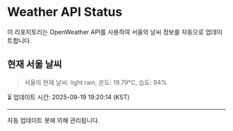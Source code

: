 
# Weather API Status

이 리포지토리는 OpenWeather API를 사용하여 서울의 날씨 정보를 자동으로 업데이트합니다.

## 현재 서울 날씨
> 서울의 현재 날씨: light rain, 온도: 19.79°C, 습도: 94%

⏳ 업데이트 시간: 2025-09-19 19:20:14 (KST)

---
자동 업데이트 봇에 의해 관리됩니다.
